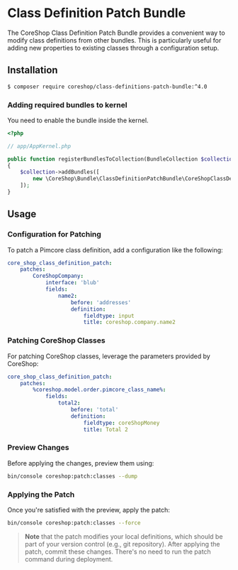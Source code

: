 #  Class Definition Patch Bundle

The CoreShop Class Definition Patch Bundle provides a convenient way to modify class definitions from other bundles. This is particularly useful for adding new properties to existing classes through a configuration setup.

## Installation
```bash
$ composer require coreshop/class-definitions-patch-bundle:^4.0
```

### Adding required bundles to kernel
You need to enable the bundle inside the kernel.

```php
<?php

// app/AppKernel.php

public function registerBundlesToCollection(BundleCollection $collection)
{
    $collection->addBundles([
        new \CoreShop\Bundle\ClassDefinitionPatchBundle\CoreShopClassDefinitionPatchBundle(),
    ]);
}
```

## Usage
### Configuration for Patching

To patch a Pimcore class definition, add a configuration like the following:

```yaml
core_shop_class_definition_patch:
    patches:
        CoreShopCompany:
            interface: 'blub'
            fields:
                name2:
                    before: 'addresses'
                    definition:
                        fieldtype: input
                        title: coreshop.company.name2
```

### Patching CoreShop Classes

For patching CoreShop classes, leverage the parameters provided by CoreShop:

```yaml
core_shop_class_definition_patch:
    patches:
        %coreshop.model.order.pimcore_class_name%:
            fields:
                total2:
                    before: 'total'
                    definition:
                        fieldtype: coreShopMoney
                        title: Total 2
```

### Preview Changes

Before applying the changes, preview them using:

```bash
bin/console coreshop:patch:classes --dump
```

### Applying the Patch

Once you're satisfied with the preview, apply the patch:

```bash
bin/console coreshop:patch:classes --force
```

> **Note** that the patch modifies your local definitions, which should be part of your version control (e.g., git repository). After applying the patch, commit these changes. There's no need to run the patch command during deployment.